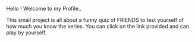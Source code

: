 Hello ! Welcome to my Profile..

This small project is all about a funny quiz of FRIENDS to test yourself of how much you know the series.
You can click on the link provided and can play by yourself.